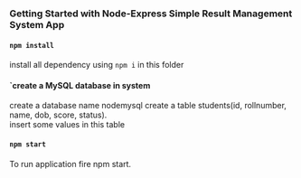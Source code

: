 ### Getting Started with Node-Express Simple Result Management System App

#### `npm install`

install all dependency using `npm i` in this folder

#### `create a MySQL database in system

create a database name nodemysql
create a table students(id, rollnumber, name, dob, score, status).\
insert some values in this table 

#### `npm start`

To run application fire npm start.

#### 

####

####

####

####





